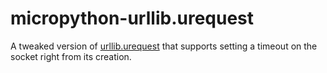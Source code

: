 # micropython-urllib.urequest
A tweaked version of [urllib.urequest](https://github.com/pfalcon/pycopy-lib/tree/master/urllib.urequest) that supports setting a timeout on the socket right from its creation.
